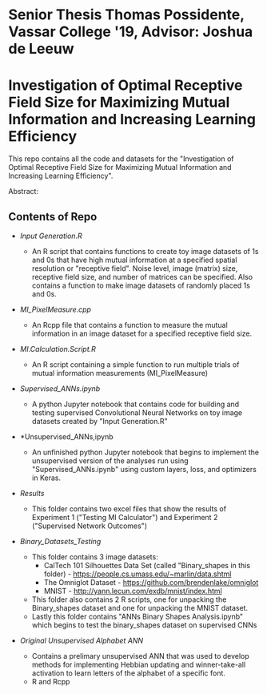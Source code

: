 # Senior Thesis Thomas Possidente, Vassar College '19, Advisor: Joshua de Leeuw
# Investigation of Optimal Receptive Field Size for Maximizing Mutual Information and Increasing Learning Efficiency

This repo contains all the code and datasets for the "Investigation of Optimal Receptive Field Size for Maximizing Mutual Information and Increasing Learning Efficiency". 

Abstract:

## Contents of Repo 

* *Input Generation.R* 
  * An R script that contains functions to create toy image datasets of 1s and 0s that have high mutual information at a specified spatial resolution or "receptive field". Noise level, image (matrix) size, receptive field size, and number of matrices can be specified. Also contains a function to make image datasets of randomly placed 1s and 0s.
  
* *MI_PixelMeasure.cpp* 
  * An Rcpp file that contains a function to measure the mutual information in an image dataset for a specified receptive field size. 
  
* *MI.Calculation.Script.R* 
  * An R script containing a simple function to run multiple trials of mutual information measurements (MI_PixelMeasure)
  
* *Supervised_ANNs.ipynb* 
  * A python Jupyter notebook that contains code for building and testing supervised Convolutional Neural Networks on toy image datasets created by "Input Generation.R"
  
* *Unsupervised_ANNs,ipynb
  * An unfinished python Jupyter notebook that begins to implement the unsupervised version of the analyses run using "Supervised_ANNs.ipynb" using custom layers, loss, and optimizers in Keras.
  
* *Results*
  * This folder contains two excel files that show the results of Experiment 1 ("Testing MI Calculator") and Experiment 2 ("Supervised Network Outcomes")
 
* *Binary_Datasets_Testing* 
  * This folder contains 3 image datasets:
    * CalTech 101 Silhouettes Data Set (called "Binary_shapes in this folder) - https://people.cs.umass.edu/~marlin/data.shtml
    * The Omniglot Dataset - https://github.com/brendenlake/omniglot
    * MNIST - http://yann.lecun.com/exdb/mnist/index.html
  * This folder also contains 2 R scripts, one for unpacking the Binary_shapes dataset and one for unpacking the MNIST dataset.
  * Lastly this folder contains "ANNs Binary Shapes Analysis.ipynb" which begins to test the binary_shapes dataset on supervised CNNs

* *Original Unsupervised Alphabet ANN* 
  * Contains a prelimary unsupervised ANN that was used to develop methods for implementing Hebbian updating and winner-take-all activation to learn letters of the alphabet of a specific font. 
  * R and Rcpp

